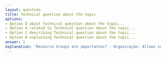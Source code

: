 ```yaml
---
layout: question
title: Technical question about the topic
options:
- Option D about Technical question about the topic...
- Option A related to Technical question about the topic...
- Option C describing Technical question about the topic...
- Option B explaining Technical question about the topic...
answer: 1
explanation: 'Resource Groups are importantes? - Organização: Allows separar ambientes (produção, homologação, development) and projetos, facilitando a localização and o management dos resources...'
---
```

